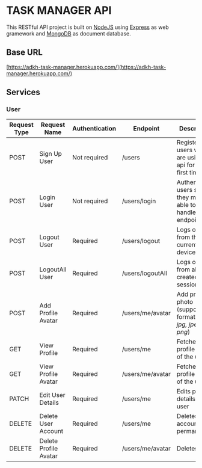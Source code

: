 # TASK MANAGER API 

This RESTful API project is built on [NodeJS](https://nodejs.org/en/about/) using [Express](https://expressjs.com/) as web gramework and [MongoDB](https://www.mongodb.com/) as document database.

## Base URL
[https://adkh-task-manager.herokuapp.com/](https://adkh-task-manager.herokuapp.com/)

## Services

### User

| Request Type  | Request Name  | Authentication | Endpoint| Description |
| ------------|-------------|-------------| -------------------| ----- |
| POST  | Sign Up User  | Not required | /users | Registers users who are using the api for the first time |
| POST  | Login User  | Not required | /users/login | Authenticates users so that they may be able to handle tasks endpoints |
| POST | Logout User | Required | /users/logout | Logs out user from the current device |
| POST | LogoutAll User | Required | /users/logoutAll | Logs out user from all the created sessions |
| POST | Add Profile Avatar | Required | /users/me/avatar | Add profile photo (supported formats are *jpg, jpeg, png*) 
| GET | View Profile | Required | /users/me | Fetches profile details of the  user
| GET | View Profile Avatar | Required | /users/me/avatar | Fetches profile photo of the user
| PATCH | Edit User Details | Required | /users/me | Edits profile details of the user
| DELETE | Delete User Account | Required | /users/me | Deletes user account permanently
| DELETE | Delete Profile Avatar | Required | /users/me/avatar | Deletes 

